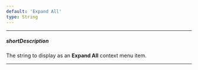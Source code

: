 ```yaml
---
default: 'Expand All'
type: String
---
```

---
##### shortDescription
The string to display as an **Expand All** context menu item.

---
